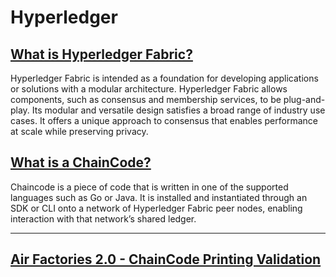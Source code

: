 # Hyperledger

## [What is Hyperledger Fabric?](https://www.hyperledger.org/use/fabric)

Hyperledger Fabric is intended as a foundation for developing applications or solutions with a modular architecture. Hyperledger Fabric allows components, such as consensus and membership services, to be plug-and-play. Its modular and versatile design satisfies a broad range of industry use cases. It offers a unique approach to consensus that enables performance at scale while preserving privacy.

## [What is a ChainCode?](https://hyperledger-fabric.readthedocs.io/en/v1.0.0-beta/chaincode.html#:~:text=Chaincode%20is%20a%20piece%20of,with%20that%20network's%20shared%20ledger.)

Chaincode is a piece of code that is written in one of the supported languages such as Go or Java. It is installed and instantiated through an SDK or CLI onto a network of Hyperledger Fabric peer nodes, enabling interaction with that network’s shared ledger.



---

## [Air Factories 2.0 - ChainCode Printing Validation](https://github.com/Air-Factories-2-0/af2-printingValidation)
